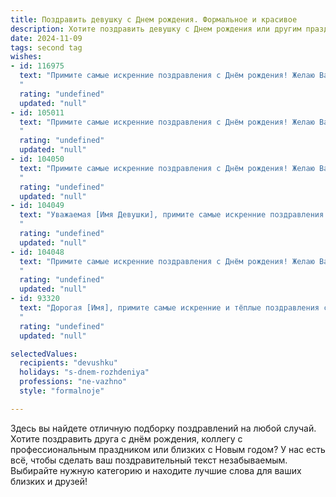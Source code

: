 ```yaml
---
title: Поздравить девушку c Днем рождения. Формальное и красивое
description: Хотите поздравить девушку c Днем рождения или другим праздником? Наш ИИ создаст незабываемое поздравление, а вы обязательно выделитесь среди других.  
date: 2024-11-09
tags: second tag
wishes:
- id: 116975
  text: "Примите самые искренние поздравления с Днём рождения! Желаю Вам крепкого здоровья, благополучия, радости и исполнения всех Ваших самых заветных желаний. Пусть каждый день Вашей жизни будет наполнен счастьем и любовью.
  "
  rating: "undefined"
  updated: "null"
- id: 105011
  text: "Примите самые искренние поздравления с Днём рождения! Желаю Вам крепкого здоровья,  неиссякаемой энергии,  счастья,  успехов во всех начинаниях и исполнения всех самых заветных желаний. Пусть каждый день вашей жизни будет наполнен радостью,  любовью и яркими впечатлениями.
  "
  rating: "undefined"
  updated: "null"
- id: 104050
  text: "Примите самые искренние поздравления с Днём рождения! Желаю Вам крепкого здоровья, счастья, благополучия и успехов во всех Ваших начинаниях. Пусть каждый день Вашей жизни будет наполнен радостью, любовью и позитивными эмоциями.  Счастья Вам и всего самого наилучшего!
  "
  rating: "undefined"
  updated: "null"
- id: 104049
  text: "Уважаемая [Имя Девушки], примите самые искренние поздравления с Днём рождения! Желаю Вам крепкого здоровья, благополучия, успехов во всех начинаниях и исполнения самых заветных желаний. Пусть жизнь будет наполнена радостью, счастьем и яркими событиями.
  "
  rating: "undefined"
  updated: "null"
- id: 104048
  text: "Примите самые искренние поздравления с Днём рождения! Желаю Вам крепкого здоровья, благополучия, радости и исполнения всех Ваших желаний. Пусть жизнь будет наполнена яркими событиями, успехами и верными друзьями.
  "
  rating: "undefined"
  updated: "null"
- id: 93320
  text: "Дорогая [Имя], примите самые искренние и тёплые поздравления с Днём рождения! Желаю Вам крепкого здоровья, неизменного благополучия, ярких впечатлений и исполнения всех самых заветных желаний. Пусть этот день станет началом нового, счастливого и успешного года Вашей жизни!
  "
  rating: "undefined"
  updated: "null"

selectedValues:
  recipients: "devushku"
  holidays: "s-dnem-rozhdeniya"
  professions: "ne-vazhno"
  style: "formalnoje"

---
```


Здесь вы найдете отличную подборку поздравлений на любой случай. 
Хотите поздравить друга с днём рождения, коллегу с профессиональным праздником или близких с Новым годом? У нас есть всё, чтобы сделать ваш поздравительный текст незабываемым. Выбирайте нужную категорию и находите лучшие слова для ваших близких и друзей!

